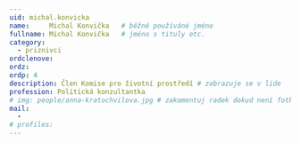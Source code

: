```yaml
---
uid: michal.konvicka
name:     Michal Konvička  	# běžně používáné jméno
fullname: Michal Konvička 	# jméno s tituly etc.
category:
  - priznivci
ordclenove: 
ordz:
ordp: 4
description: Člen Komise pro životní prostředí # zobrazuje se v lide
profession: Politická konzultantka
# img: people/anna-kratochvilova.jpg # zakomentuj radek dokud není fotka
mail:
  - 
# profiles:
---
```

